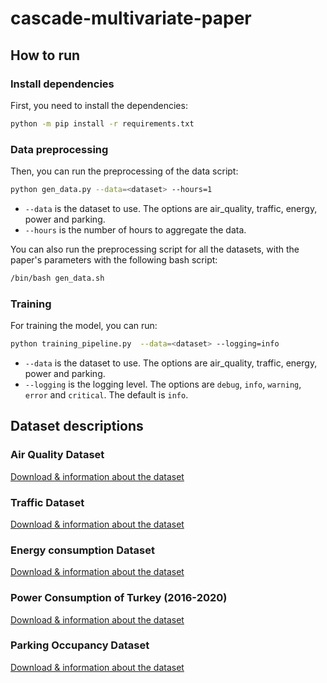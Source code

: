 # cascade-multivariate-paper

## How to run

### Install dependencies

First, you need to install the dependencies:

```bash
python -m pip install -r requirements.txt
```

### Data preprocessing

Then, you can run the preprocessing of the data script:

```bash
python gen_data.py --data=<dataset> --hours=1
```

- `--data` is the dataset to use. The options are air_quality, traffic, energy, power and parking.
- `--hours` is the number of hours to aggregate the data.

You can also run the preprocessing script for all the datasets, with the paper's parameters with the following bash script:

```bash
/bin/bash gen_data.sh
```

### Training

For training the model, you can run:

```bash
python training_pipeline.py  --data=<dataset> --logging=info
```

- `--data` is the dataset to use. The options are air_quality, traffic, energy, power and parking.
- `--logging` is the logging level. The options are `debug`, `info`, `warning`,
  `error` and `critical`. The default is `info`.

## Dataset descriptions

### Air Quality Dataset

[Download & information about the dataset](https://www.kaggle.com/datasets/fedesoriano/air-quality-data-set?resource=download)

### Traffic Dataset

[Download & information about the dataset](https://www.kaggle.com/datasets/fedesoriano/traffic-prediction-dataset)

### Energy consumption Dataset

[Download & information about the dataset](https://www.kaggle.com/datasets/robikscube/hourly-energy-consumption?select=PJM_Load_hourly.csv)

### Power Consumption of Turkey (2016-2020)

[Download & information about the dataset](https://www.kaggle.com/datasets/hgultekin/hourly-power-consumption-of-turkey-20162020?select=RealTimeConsumption-01012016-04082020.csv)

### Parking Occupancy Dataset

[Download & information about the dataset](https://www.kaggle.com/datasets/mypapit/klccparking)